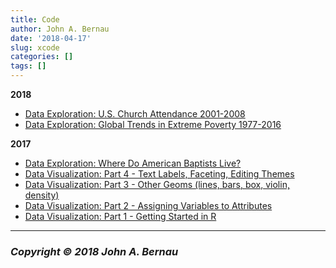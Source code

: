 ```yaml
---
title: Code
author: John A. Bernau
date: '2018-04-17'
slug: xcode
categories: []
tags: []
---
```


**2018**  

* [Data Exploration: U.S. Church Attendance 2001-2008](/code/church_attendance/)
* [Data Exploration: Global Trends in Extreme Poverty 1977-2016](/code/wb_poverty/)  

**2017**  

* [Data Exploration: Where Do American Baptists Live?](/code/baylor/)  
* [Data Visualization: Part 4 - Text Labels, Faceting, Editing Themes](/code/dataviz4/)  
* [Data Visualization: Part 3 - Other Geoms (lines, bars, box, violin, density)](/code/dataviz3/)  
* [Data Visualization: Part 2 - Assigning Variables to Attributes](/code/dataviz2/)  
* [Data Visualization: Part 1 - Getting Started in R](/code/dataviz1/)


___

### *Copyright &copy; 2018 John A. Bernau*